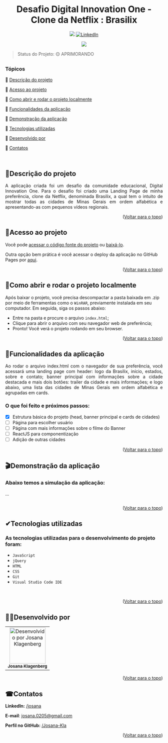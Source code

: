 <div id="top"></div>
<h1 align="center"> Desafio Digital Innovation One - Clone da Netflix : Brasilix </h1> 

<p align="center">
  <a href="https://josana-kla.github.io/brasilix-desafio-dio/"><img src="https://img.shields.io/static/v1?label=GitHub%20Pages&message=deploy&color=blue&style=for-the-badge"/></a>
  <a href="//www.linkedin.com/in/josana/"><img src="https://img.shields.io/badge/-LinkedIn-black.svg?style=for-the-badge&logo=linkedin&colorB=555" alt="LinkedIn"></a>
</p>
<p align="center">
<img src="https://img.shields.io/badge/STATUS-APRIMORANDO-yellow"/>
</p>
  
> Status do Projeto: 🟡 APRIMORANDO


### Tópicos  

:small_blue_diamond: [Descrição do projeto](#descrição-do-projeto)

:small_blue_diamond: [Acesso ao projeto](#acesso-ao-projeto)

:small_blue_diamond: [Como abrir e rodar o projeto localmente](#como-abrir-e-rodar-o-projeto-localmente)

:small_blue_diamond: [Funcionalidades da aplicação](#funcionalidades-da-aplicação)

:small_blue_diamond: [Demonstração da aplicação](#demonstração-da-aplicação)

:small_blue_diamond: [Tecnologias utilizadas](#tecnologias-utilizadas)

:small_blue_diamond: [Desenvolvido por](#desenvolvido-por)

:small_blue_diamond: [Contatos](#contatos)

</br>

## <a name=“descrição-do-projeto”>🧾Descrição do projeto<a/>  

<p align="justify">
A aplicação criada foi um desafio da comunidade educacional, Digital Innovation One. Para o desafio foi criado uma Landing Page de minha preferência, clone da Netflix, denominada Brasilix, a qual tem o intuito de mostrar todas as cidades de Minas Gerais em ordem alfabética e apresentando-as com pequenos vídeos regionais.
</p>

<p align="right">(<a href="#top">Voltar para o topo</a>)</p>

## <a name=“acesso-ao-projeto”>📁Acesso ao projeto<a/> 

Você pode [acessar o código fonte do projeto](https://github.com/Josana-Kla/brasilix-desafio-dio) ou [baixá-lo](https://github.com/Josana-Kla/brasilix-desafio-dio/archive/refs/heads/main.zip).

Outra opção bem prática é você acessar o deploy da aplicação no GitHub Pages por [aqui](https://josana-kla.github.io/brasilix-desafio-dio).

<p align="right">(<a href="#top">Voltar para o topo</a>)</p>

## <a name=“como-abrir-e-rodar-o-projeto-localmente”>🔌Como abrir e rodar o projeto localmente<a/> 

Após baixar o projeto, você precisa descompactar a pasta baixada em .zip por meio de ferramentas como o `WinRAR`, previamente instalada em seu computador. Em seguida, siga os passos abaixo:

- Entre na pasta e procure o arquivo `index.html`;
- Clique para abrir o arquivo com seu navegador web de preferência;
- Pronto! Você verá o projeto rodando em seu browser.

<p align="right">(<a href="#top">Voltar para o topo</a>)</p>

## <a name=“funcionalidades-da-aplicação”>🔨Funcionalidades da aplicação<a/> 

<p align="justify">
Ao rodar o arquivo index.html com o navegador de sua preferência, você acessará uma landing page com header: logo da Brasilix, início, estados, sobre e contato; banner principal com informações sobre a cidade destacada e mais dois botões: trailer da cidade e mais informações; e logo abaixo, uma lista das cidades de Minas Gerais em ordem alfabética e agrupadas em cards.
</p>

### O que foi feito e próximos passos:
- [x] Estrutura básica do projeto (head, banner principal e cards de cidades)
- [ ] Página para escolher usuário
- [ ] Página com mais informações sobre o filme do Banner
- [ ] ReactJS para componentização
- [ ] Adição de outras cidades
  
<p align="right">(<a href="#top">Voltar para o topo</a>)</p>

## <a name=“demonstração-da-aplicação”>🎬Demonstração da aplicação<a/>

### Abaixo temos a simulação da aplicação:
  
...
  
<p align="center">
  <img src="" title="" alt="" />
</p>
 
<p align="right">(<a href="#top">Voltar para o topo</a>)</p>
  
## <a name=“tecnologias-utilizadas”>✔Tecnologias utilizadas<a/>
### As tecnologias utilizadas para o desenvolvimento do projeto foram:
- ``JavaScript``
- ``jQuery``
- ``HTML``
- ``CSS``
- ``Git``
- ``Visual Studio Code IDE`` 
</br>

<p align="right">(<a href="#top">Voltar para o topo</a>)</p>

## <a name=“desenvolvido-por”>👩‍💻Desenvolvido por<a/>

<table>
  <tr>
    <td align="center">
      <a href="https://github.com/Josana-Kla/">
        <img src="https://avatars.githubusercontent.com/u/73187817?s=400&u=343a33ac5cbd16538d7c39b20e42764dfcf1c7e0&v=4" title="Josana Klagenberg" alt="Desenvolvido por Josana Klagenberg" width=115><br/>
        <sub><b>Josana Klagenberg</b></sub>
      </a>
    </td>
  </tr>
</table>

<p align="right">(<a href="#top">Voltar para o topo</a>)</p>

## <a name=“contatos”>☎Contatos<a/>

**LinkedIn:** [/josana](https://www.linkedin.com/in/josana/) 

**E-mail**: [josana.0205@gmail.com](mailto:josana.0205@gmail.com)

**Perfil no GitHub:** [/Josana-Kla](https://github.com/Josana-Kla)

<p align="right">(<a href="#top">Voltar para o topo</a>)</p>
